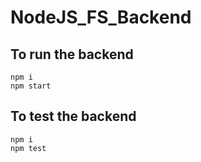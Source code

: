 # NodeJS_FS_Backend

## To run the backend

```shell
npm i
npm start
```

## To test the backend

```shell
npm i
npm test
```
